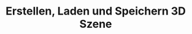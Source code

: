 ﻿---
title: Erstellen, Laden und Speichern 3D Szene
type: docs
weight: 10
url: /de/java/creating-loading-and-saving-3d-scene/
---
